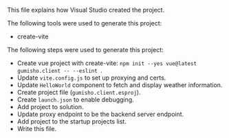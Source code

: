 This file explains how Visual Studio created the project.

The following tools were used to generate this project:
- create-vite

The following steps were used to generate this project:
- Create vue project with create-vite: `npm init --yes vue@latest gumisho.client -- --eslint `.
- Update `vite.config.js` to set up proxying and certs.
- Update `HelloWorld` component to fetch and display weather information.
- Create project file (`gumisho.client.esproj`).
- Create `launch.json` to enable debugging.
- Add project to solution.
- Update proxy endpoint to be the backend server endpoint.
- Add project to the startup projects list.
- Write this file.
